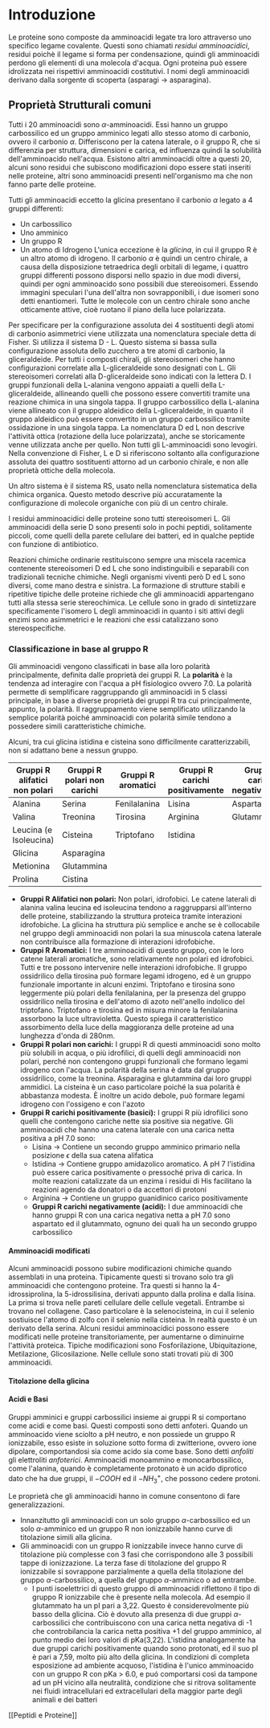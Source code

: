 # Introduzione
Le proteine sono composte da amminoacidi legate tra loro attraverso uno specifico legame covalente. Questi sono chiamati *residui amminoacidici*, residui poichè il legame si forma per condensazione, quindi gli amminoacidi perdono gli elementi di una molecola d'acqua. Ogni proteina può essere idrolizzata nei rispettivi amminoacidi costitutivi.
I nomi degli amminoacidi derivano dalla sorgente di scoperta (asparagi -> asparagina).

## Proprietà Strutturali comuni
Tutti i 20 amminoacidi sono $\alpha$-amminoacidi. Essi hanno un gruppo carbossilico ed un gruppo amminico legati allo stesso atomo di carbonio, ovvero il carbonio $\alpha$. Differiscono per la catena laterale, o il gruppo R, che si differenzia per struttura, dimensioni e carica, ed influenza quindi la solubilità dell'amminoacido nell'acqua.
Esistono altri amminoacidi oltre a questi 20, alcuni sono residui che subiscono modificazioni dopo essere stati inseriti nelle proteine, altri sono amminoacidi presenti nell'organismo ma che non fanno parte delle proteine.

Tutti gli amminoacidi eccetto la glicina presentano il carbonio $\alpha$ legato a 4 gruppi differenti:
- Un carbossilico
- Uno amminico
- Un gruppo R
- Un atomo di Idrogeno
L'unica eccezione è la *glicina*, in cui il gruppo R è un altro atomo di idrogeno.
Il carbonio $\alpha$ è quindi un centro chirale, a causa della disposizione tetraedrica degli orbitali di legame, i quattro gruppi differenti possono disporsi nello spazio in due modi diversi, quindi per ogni amminoacido sono possibili due stereoisomeri. Essendo immagini speculari l'una dell'altra non sovrapponibili, i due isomeri sono detti enantiomeri. Tutte le molecole con un centro chirale sono anche otticamente attive, cioè ruotano il piano della luce polarizzata.

Per specificare per la configurazione assoluta dei 4 sostituenti degli atomi di carbonio asimmetrici viene utilizzata una nomenclatura speciale detta di Fisher. Si utilizza il sistema D - L.
Questo sistema si bassa sulla configurazione assoluta dello zucchero a tre atomi di carbonio, la gliceraldeide.
Per tutti i composti chirali, gli stereoisomeri che hanno configurazioni correlate alla L-gliceraldeide sono designati con L. Gli stereoisomeri correlati alla D-gliceraldeide sono indicati con la lettera D. I gruppi funzionali della L-alanina vengono appaiati a quelli della L-gliceraldeide, allineando quelli che possono essere convertiti tramite una reazione chimica in una singola tappa. Il gruppo carbossilico della L-alanina viene allineato con il gruppo aldeidico della L-gliceraldeide, in quanto il gruppo aldeidico può essere convertito in un gruppo carbossilico tramite ossidazione in una singola tappa.
La nomenclatura D ed L non descrive l'attività ottica (rotazione della luce polarizzata), anche se storicamente venne utilizzata anche per quello.
Non tutti gli L-amminoacidi sono levogiri. Nella convenzione di Fisher, L e D si riferiscono soltanto alla configurazione assoluta dei quattro sostituenti attorno ad un carbonio chirale, e non alle proprietà ottiche della molecola.

Un altro sistema è il sistema RS, usato nella nomenclatura sistematica della chimica organica. Questo metodo descrive più accuratamente la configurazione di molecole organiche con più di un centro chirale.

I residui amminoacidici delle proteine sono tutti stereoisomeri L. Gli amminoacidi della serie D sono presenti solo in pochi peptidi, solitamente piccoli, come quelli della parete cellulare dei batteri, ed in qualche peptide con funzione di antibiotico.

Reazioni chimiche ordinarie restituiscono sempre una miscela racemica contenente stereoisomeri D ed L che sono indistinguibili e separabili con tradizionali tecniche chimiche. Negli organismi viventi però D ed L sono diversi, come mano destra e sinistra. La formazione di strutture stabili e ripetitive tipiche delle proteine richiede che gli amminoacidi appartengano tutti alla stessa serie stereochimica. Le cellule sono in grado di sintetizzare specificamente l'isomero L degli amminoacidi in quanto i siti attivi degli enzimi sono asimmetrici e le reazioni che essi catalizzano sono stereospecifiche.

### Classificazione in base al gruppo R
Gli amminoacidi vengono classificati in base alla loro polarità principalmente, definita dalle proprietà dei gruppi R.
La **polarità** è la tendenza ad interagire con l'acqua a pH fisiologico ovvero 7.0.
La polarità permette di semplificare raggruppando gli amminoacidi in 5 classi principale, in base a diverse proprietà dei gruppi R tra cui principalmente, appunto, la polarità.
Il raggruppamento viene semplificato utilizzando la semplice polarità poiché amminoacidi con polarità simile tendono a possedere simili caratteristiche chimiche.

Alcuni, tra cui glicina istidina e cisteina sono difficilmente caratterizzabili, non si adattano bene a nessun gruppo.



| Gruppi R alifatici non polari | Gruppi R polari non carichi | Gruppi R aromatici | Gruppi R carichi positivamente | Gruppi R carichi negativamente |
| ----------------------------- | --------------------------- | ------------------ | ------------------------------ | ------------------------------ |
| Alanina                       | Serina                      | Fenilalanina       | Lisina                         | Aspartato                      |
| Valina                        | Treonina                    | Tirosina           | Arginina                       | Glutammato                     |
| Leucina (e Isoleucina)        | Cisteina                    | Triptofano         | Istidina                       |                                |
| Glicina                       | Asparagina                  |                    |                                |                                |
| Metionina                     | Glutammina                  |                    |                                |                                |
| Prolina                       | Cistina                     |                    |                                |                                |

- **Gruppi R Alifatici non polari:** Non polari, idrofobici. Le catene laterali di alanina valina leucina ed isoleucina tendono a raggrupparsi all'interno delle proteine, stabilizzando la struttura proteica tramite interazioni idrofobiche. La glicina ha struttura più semplice e anche se è collocabile nel gruppo degli amminoacidi non polari la sua minuscola catena laterale non contribuisce alla formazione di interazioni idrofobiche.
- **Gruppi R Aromatici:** I tre amminoacidi di questo gruppo, con le loro catene laterali aromatiche, sono relativamente non polari ed idrofobici. Tutti e tre possono intervenire nelle interazioni idrofobiche. Il gruppo ossidrilico della tirosina può formare legami idrogeno, ed è un gruppo funzionale importante in alcuni enzimi. Triptofano e tirosina sono leggermente più polari della fenilalanina, per la presenza del gruppo ossidrilico nella tirosina e dell'atomo di azoto nell'anello indolico del triptofano. Triptofano e tirosina ed in misura minore la fenilalanina assorbono la luce ultravioletta. Questo spiega il caratteristico assorbimento della luce della maggioranza delle proteine ad una lunghezza d'onda di 280nm.
- **Gruppi R polari non carichi:** I gruppi R di questi amminoacidi sono molto più solubili in acqua, o più idrofilici, di quelli degli amminoacidi non polari, perché non contengono gruppi funzionali che formano legami idrogeno con l'acqua. La polarità della serina è data dal gruppo ossidrilico, come la treonina. Asparagina e glutammina dai loro gruppi ammidici. La cisteina è un caso particolare poiché la sua polarità è abbastanza modesta. È inoltre un acido debole, può formare legami idrogeno con l'ossigeno e con l'azoto
- **Gruppi R carichi positivamente (basici):** I gruppi R più idrofilici sono quelli che contengono cariche nette sia positive sia negative. Gli amminoacidi che hanno una catena laterale con una carica netta positiva a pH 7.0 sono:
	- Lisina -> Contiene un secondo gruppo amminico primario nella posizione $\epsilon$ della sua catena alifatica
	- Istidina -> Contiene gruppo amidazolico aromatico. A pH 7 l'istidina può essere carica positivamente o pressoché priva di carica. In molte reazioni catalizzate da un enzima i residui di His facilitano la reazioni agendo da donatori o da accettori di protoni
	- Arginina -> Contiene un gruppo guanidinico carico positivamente
	- **Gruppi R carichi negativamente (acidi):** I due amminoacidi che hanno gruppi R con una carica negativa netta a pH 7.0 sono aspartato ed il glutammato, ognuno dei quali ha un secondo gruppo carbossilico
#### Amminoacidi modificati
Alcuni amminoacidi possono subire modificazioni chimiche quando assemblati in una proteina.
Tipicamente questi si trovano solo tra gli amminoacidi che contengono proteine. Tra questi si hanno la 4-idrossiprolina, la 5-idrossilisina, derivati appunto dalla prolina e dalla lisina. La prima si trova nelle pareti cellulare delle cellule vegetali. Entrambe si trovano nel collagene.
Caso particolare è la selenocisteina, in cui il selenio sostiuisce l'atomo di zolfo con il selenio nella cisteina. In realtà questo è un derivato della serina.
Alcuni residui amminoacidici possono essere modificati nelle proteine transitoriamente, per aumentarne o diminuirne l'attività proteica.
Tipiche modificazioni sono Fosforilazione, Ubiquitazione, Metilazione, Glicosilazione.
Nelle cellule sono stati trovati più di 300 amminoacidi.


#### Titolazione della glicina


#### Acidi e Basi
Gruppi amminici e gruppi carbossilici insieme ai gruppi R si comportano come acidi e come basi. Questi composti sono detti anfoteri. Quando un amminoacido viene sciolto a pH neutro, e non possiede un gruppo R ionizzabile, esso esiste in soluzione sotto forma di zwitterione, ovvero ione dipolare, comportandosi sia come acido sia come base.
Sono detti *anfoliti* gli elettroliti *anfoterici*.
Amminoacidi monoammino e monocarbossilico, come l'alanina, quando è completamente protonato è un acido diprotico dato che ha due gruppi, il $-COOH$ ed il $-NH_3^+$, che possono cedere protoni.

Le proprietà che gli amminoacidi hanno in comune consentono di fare generalizzazioni.

- Innanzitutto gli amminoacidi con un solo gruppo $\alpha$-carbossilico ed un solo $\alpha$-amminico ed un gruppo R non ionizzabile hanno curve di titolazione simili alla glicina.
- Gli amminoacidi con un gruppo R ionizzabile invece hanno curve di titolazione più complesse con 3 fasi che corrispondono alle 3 possibili tappe di ionizzazione. La terza fase di titolazione del gruppo R ionizzabile si sovrappone parzialmente a quella della titolazione del gruppo $\alpha$-carbossilico, a quella del gruppo $\alpha$-amminico o ad entrambe.
	- I punti isoelettrici di questo gruppo di amminoacidi riflettono il tipo di gruppo R ionizzabile che è presente nella molecola. Ad esempio il glutammato ha un pI pari a 3,22. Questo è considerevolmente più basso della glicina. Ciò è dovuto alla presenza di due gruppi $\alpha$-carbossilici che contribuiscono con una carica netta negativa di -1 che controbilancia la carica netta positiva +1 del gruppo amminico, al punto medio dei loro valori di pKa(3,22). L'istidina analogamente ha due gruppi carichi positivamente quando sono protonati, ed il suo pI è pari a 7,59, molto più alto della glicina. In condizioni di completa esposizione ad ambiente acquoso, l'istidina è l'unico amminoacido con un gruppo R con pKa > 6.0, e puó comportarsi così da tampone ad un pH vicino alla neutralità, condizione che si ritrova solitamente nei fluidi intracellulari ed extracellulari della maggior parte degli animali e dei batteri


[[Peptidi e Proteine]]
